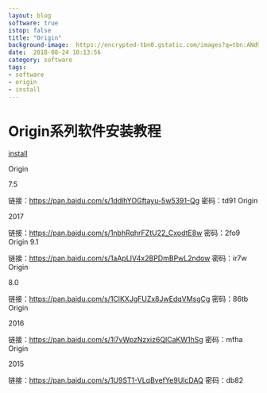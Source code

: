 ```yaml
---
layout: blog
software: true
istop: false
title: "Origin"
background-image:  https://encrypted-tbn0.gstatic.com/images?q=tbn:ANd9GcRgY7SuniGdE_1LU9AIaHZBQclrtyHjwh3UhmOZdGMPR6n1Tc5U6g
date:  2018-08-24 10:13:56
category: software
tags:
- software
- origin
- install
---
```


# Origin系列软件安装教程
<a href="https://mp.weixin.qq.com/s?__biz=MzU1NjY5NTcyNw==&mid=2247487884&idx=1&sn=7fc545eae724085619b9118a42d60aa9&chksm=fbc0784cccb7f15a3c9f7f66accc142a8a66fa09105969a2de9d490acbfe9c2f243bdea193ea&scene=0#rd" title="install"> install</a>

Origin

7.5

链接：https://pan.baidu.com/s/1ddlhYOGftayu-5w5391-Qg
密码：td91
Origin

2017

链接：https://pan.baidu.com/s/1nbhRqhrFZtU22_CxodtE8w
密码：2fo9
Origin
9.1

链接：https://pan.baidu.com/s/1aApLIV4x2BPDmBPwL2ndow
密码：ir7w
Origin

8.0

链接：https://pan.baidu.com/s/1ClKXJgFUZx8JwEdqVMsgCg
密码：86tb
Origin

2016

链接：https://pan.baidu.com/s/1l7vWpzNzxiz6QlCaKW1hSg
密码：mfha
Origin

2015

链接：https://pan.baidu.com/s/1U9ST1-VLqBvefYe9UlcDAQ
密码：db82
